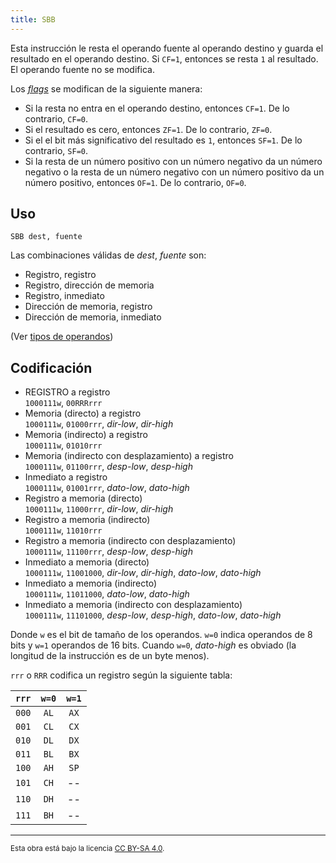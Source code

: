 ```yaml
---
title: SBB
---
```


Esta instrucción le resta el operando fuente al operando destino y guarda el resultado en el operando destino. Si `CF=1`, entonces se resta `1` al resultado. El operando fuente no se modifica.

Los [_flags_](/cpu/#flags) se modifican de la siguiente manera:

- Si la resta no entra en el operando destino, entonces `CF=1`. De lo contrario, `CF=0`.
- Si el resultado es cero, entonces `ZF=1`. De lo contrario, `ZF=0`.
- Si el el bit más significativo del resultado es `1`, entonces `SF=1`. De lo contrario, `SF=0`.
- Si la resta de un número positivo con un número negativo da un número negativo o la resta de un número negativo con un número positivo da un número positivo, entonces `OF=1`. De lo contrario, `OF=0`.

## Uso

```vonsim
SBB dest, fuente
```

Las combinaciones válidas de _dest_, _fuente_ son:

- Registro, registro
- Registro, dirección de memoria
- Registro, inmediato
- Dirección de memoria, registro
- Dirección de memoria, inmediato

(Ver [tipos de operandos](/cpu/assembly/#operandos))

## Codificación

- REGISTRO a registro  
  `1000111w`, `00RRRrrr`
- Memoria (directo) a registro  
  `1000111w`, `01000rrr`, _dir-low_, _dir-high_
- Memoria (indirecto) a registro  
  `1000111w`, `01010rrr`
- Memoria (indirecto con desplazamiento) a registro  
  `1000111w`, `01100rrr`, _desp-low_, _desp-high_
- Inmediato a registro  
  `1000111w`, `01001rrr`, _dato-low_, _dato-high_
- Registro a memoria (directo)  
  `1000111w`, `11000rrr`, _dir-low_, _dir-high_
- Registro a memoria (indirecto)  
  `1000111w`, `11010rrr`
- Registro a memoria (indirecto con desplazamiento)  
  `1000111w`, `11100rrr`, _desp-low_, _desp-high_
- Inmediato a memoria (directo)  
  `1000111w`, `11001000`, _dir-low_, _dir-high_, _dato-low_, _dato-high_
- Inmediato a memoria (indirecto)  
  `1000111w`, `11011000`, _dato-low_, _dato-high_
- Inmediato a memoria (indirecto con desplazamiento)  
  `1000111w`, `11101000`, _desp-low_, _desp-high_, _dato-low_, _dato-high_

Donde `w` es el bit de tamaño de los operandos. `w=0` indica operandos de 8 bits y `w=1` operandos de 16 bits. Cuando `w=0`, _dato-high_ es obviado (la longitud de la instrucción es de un byte menos).

`rrr` o `RRR` codifica un registro según la siguiente tabla:

| `rrr` | `w=0` | `w=1` |
| :---: | :---: | :---: |
| `000` | `AL`  | `AX`  |
| `001` | `CL`  | `CX`  |
| `010` | `DL`  | `DX`  |
| `011` | `BL`  | `BX`  |
| `100` | `AH`  | `SP`  |
| `101` | `CH`  |  --   |
| `110` | `DH`  |  --   |
| `111` | `BH`  |  --   |

---

<small>Esta obra está bajo la licencia <a target="_blank" rel="license noopener noreferrer" href="http://creativecommons.org/licenses/by-sa/4.0/">CC BY-SA 4.0</a>.</small>
